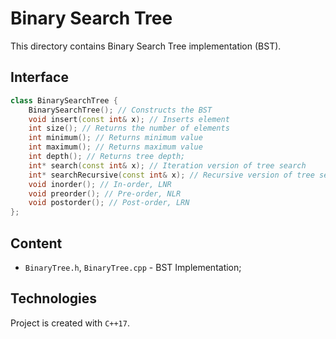 # Binary Search Tree
This directory contains Binary Search Tree implementation (BST).

## Interface
```cpp
class BinarySearchTree {
    BinarySearchTree(); // Constructs the BST
    void insert(const int& x); // Inserts element
    int size(); // Returns the number of elements
    int minimum(); // Returns minimum value
    int maximum(); // Returns maximum value
    int depth(); // Returns tree depth;
    int* search(const int& x); // Iteration version of tree search
    int* searchRecursive(const int& x); // Recursive version of tree search
    void inorder(); // In-order, LNR
    void preorder(); // Pre-order, NLR
    void postorder(); // Post-order, LRN
};
```

## Content
* ```BinaryTree.h```,  ```BinaryTree.cpp``` - BST Implementation;


## Technologies
Project is created with ```C++17```.
